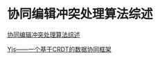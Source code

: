 # 协同编辑冲突处理算法综述

[协同编辑冲突处理算法综述](https://mp.weixin.qq.com/s/nvh-z61vWGlv_lbCrjZ59w)

[Yjs——一个基于CRDT的数据协同框架](https://mp.weixin.qq.com/s/cHqXWL54TKSQjL33JSGQ_w)